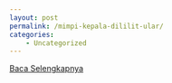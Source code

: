 ```yaml
---
layout: post
permalink: /mimpi-kepala-dililit-ular/
categories:
    - Uncategorized
---
```


[Baca Selengkapnya](/07)